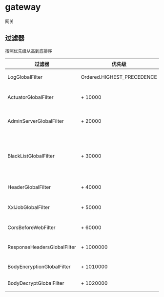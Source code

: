 # gateway

网关

## 过滤器

按照优先级从高到底排序

| 过滤器                         | 优先级                        | 作用                               |
|-----------------------------|----------------------------|----------------------------------|
| LogGlobalFilter             | Ordered.HIGHEST_PRECEDENCE | 将用户IP等信息放入MDC                    |
| ActuatorGlobalFilter        | + 10000                    | 禁止通过网关访问 服务的端点                   |
| AdminServerGlobalFilter     | + 20000                    | 禁止通过网关访问 监控（管理）服务                |
| BlackListGlobalFilter       | + 30000                    | 指定 IP、URL、用户、客户、域名（非授权域名解析）等禁止访问 |
| HeaderGlobalFilter          | + 40000                    | 将请求ID传递给服务                       |
| XxlJobGlobalFilter          | + 50000                    | 禁止通过网关访问 XXL-Job 服务              |
| CorsBeforeWebFilter         | + 60000                    | 在 CORS 之前执行                      |
| ResponseHeadersGlobalFilter | + 1000000                  | 响应体 {@link HttpHeaders} 过滤器      |
| BodyEncryptionGlobalFilter  | + 1010000                  | 响应 Body 加密 过滤器                   |
| BodyDecryptGlobalFilter     | + 1020000                  | 请求体 Body 解密 过滤器                  |
